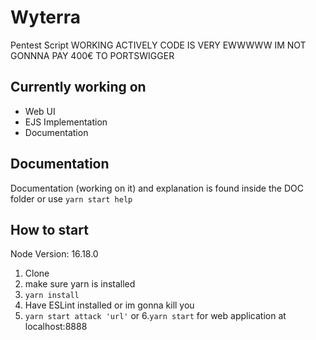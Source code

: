 # Wyterra
Pentest Script
WORKING ACTIVELY CODE IS VERY EWWWWW
IM NOT GONNNA PAY 400€ TO PORTSWIGGER

## Currently working on
- Web UI
- EJS Implementation
- Documentation

## Documentation
Documentation (working on it) and explanation is found inside the DOC folder
or use `yarn start help`

## How to start

Node Version: 16.18.0

1. Clone
2. make sure yarn is installed
3. `yarn install`
4. Have ESLint installed or im gonna kill you
6. `yarn start attack 'url'`
or 
6.`yarn start` for web application at localhost:8888
